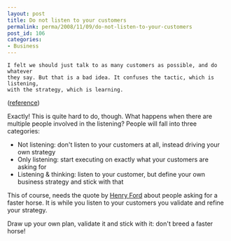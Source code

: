 ```yaml
---
layout: post
title: Do not listen to your customers
permalink: perma/2008/11/09/do-not-listen-to-your-customers
post_id: 106
categories:
- Business
---
```


    I felt we should just talk to as many customers as possible, and do whatever
    they say. But that is a bad idea. It confuses the tactic, which is listening,
    with the strategy, which is learning.

(<a href="http://startuplessonslearned.blogspot.com/2008/10/when-not-to-listen-to-your-users-when.html">reference</a>)

Exactly! This is quite hard to do, though. What happens when there are multiple
people involved in the listening? People will fall into three categories:

* Not listening: don't listen to your customers at all, instead driving your own strategy
* Only listening: start executing on exactly what your customers are asking for
* Listening & thinking: listen to your customer, but define your own business strategy and stick with that

This of course, needs the quote by <a
href="http://en.wikipedia.org/wiki/Henry_ford">Henry Ford</a> about people
asking for a faster horse. It is while you listen to your customers you
validate and refine your strategy.

Draw up your own plan, validate it and stick with it: don't breed a faster
horse!
